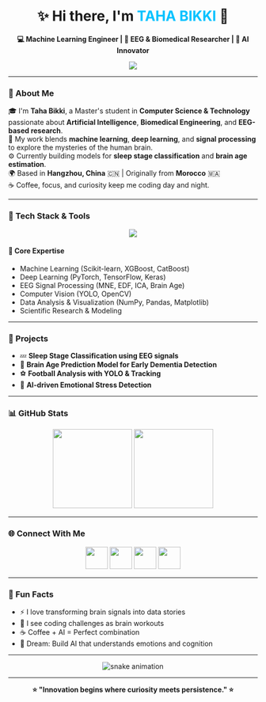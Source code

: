 <h1 align="center">✨ Hi there, I'm <span style="color:#00C2FF;">TAHA BIKKI</span> 👋</h1>

<p align="center">
  <b>💻 Machine Learning Engineer | 🧠 EEG & Biomedical Researcher | 🚀 AI Innovator</b>
</p>

<p align="center">
  <img src="https://readme-typing-svg.herokuapp.com?font=Fira+Code&duration=3000&pause=1000&color=00C2FF&center=true&vCenter=true&width=600&lines=Deep+Learning+%7C+Machine+Learning;AI+for+Healthcare+and+Neuroscience;Biomedical+Signal+Processing;Transformers+%26+Brain+Age+Prediction;Always+Learning+New+Things!">
</p>

---

### 🌟 About Me

🎓 I'm **Taha Bikki**, a Master's student in **Computer Science & Technology** passionate about **Artificial Intelligence**, **Biomedical Engineering**, and **EEG-based research**.  
🔬 My work blends **machine learning**, **deep learning**, and **signal processing** to explore the mysteries of the human brain.  
⚙️ Currently building models for **sleep stage classification** and **brain age estimation**.  
🌍 Based in **Hangzhou, China** 🇨🇳 | Originally from **Morocco** 🇲🇦  
☕ Coffee, focus, and curiosity keep me coding day and night.  

---

### 🚀 Tech Stack & Tools

<p align="center">
  <img src="https://skillicons.dev/icons?i=python,pytorch,tensorflow,sklearn,numpy,pandas,matplotlib,opencv,git,github,linux,vscode,anaconda,html,css,js,react,wordpress,cpp,matlab" />
</p>

#### 🧠 Core Expertise
- Machine Learning (Scikit-learn, XGBoost, CatBoost)
- Deep Learning (PyTorch, TensorFlow, Keras)
- EEG Signal Processing (MNE, EDF, ICA, Brain Age)
- Computer Vision (YOLO, OpenCV)
- Data Analysis & Visualization (NumPy, Pandas, Matplotlib)
- Scientific Research & Modeling

---

### 🧩 Projects
- 💤 **Sleep Stage Classification using EEG signals**  
- 🧓 **Brain Age Prediction Model for Early Dementia Detection**  
- ⚽ **Football Analysis with YOLO & Tracking**  
- 🧬 **AI-driven Emotional Stress Detection**

---

### 📊 GitHub Stats
<p align="center">
  <img height="160em" src="https://github-readme-stats.vercel.app/api?username=TahaBikki&show_icons=true&theme=tokyonight&hide_border=true" />
  <img height="160em" src="https://github-readme-stats.vercel.app/api/top-langs/?username=TahaBikki&layout=compact&theme=tokyonight&hide_border=true" />
</p>

---

### 🌐 Connect With Me

<p align="center">
  <a href="mailto:tahabikki00@gmail.com"><img src="https://skillicons.dev/icons?i=gmail" width="45px" /></a>
  <a href="https://www.linkedin.com/in/taha-bikki"><img src="https://skillicons.dev/icons?i=linkedin" width="45px" /></a>
  <a href="https://github.com/TahaBikki"><img src="https://skillicons.dev/icons?i=github" width="45px" /></a>
  <a href="https://enxiy.com"><img src="https://skillicons.dev/icons?i=wordpress" width="45px" /></a>
</p>

---

### 🎵 Fun Facts
- ⚡ I love transforming brain signals into data stories  
- 🧩 I see coding challenges as brain workouts  
- ☕ Coffee + AI = Perfect combination  
- 🌌 Dream: Build AI that understands emotions and cognition  

---

<p align="center">
  <img src="https://github.com/TahaBikki/TahaBikki/blob/output/github-contribution-grid-snake.svg" alt="snake animation" />
</p>

---

<p align="center">
  <b>⭐ "Innovation begins where curiosity meets persistence." ⭐</b>
</p>
